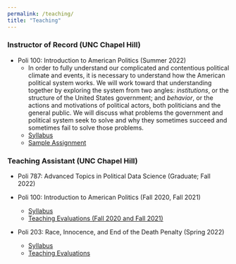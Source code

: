 ```yaml
---
permalink: /teaching/
title: "Teaching"
---
```


### Instructor of Record (UNC Chapel Hill)
- Poli 100: Introduction to American Politics (Summer 2022)
    - In order to fully understand our complicated and contentious political climate and events, it is necessary to understand how the American political system works. We will work toward that understanding together by exploring the system from two angles: *institutions*, or the structure of the United States government; and *behavior*, or the actions and motivations of political actors, both politicians and the general public. We will discuss what problems the government and political system seek to solve and why they sometimes succeed and sometimes fail to solve those problems.
    - [Syllabus](/files/poli100_syllabusSS22.pdf)
    - [Sample Assignment](/files/poli100_finalprojectSS22.pdf)
 
### Teaching Assistant (UNC Chapel Hill)
- Poli 787: Advanced Topics in Political Data Science (Graduate; Fall 2022)

- Poli 100: Introduction to American Politics (Fall 2020, Fall 2021)
    - [Syllabus](/files/poli100_syllabus_fall2021.pdf)
    - [Teaching Evaluations (Fall 2020 and Fall 2021)](/files/poli100_taevals.pdf)

- Poli 203: Race, Innocence, and End of the Death Penalty (Spring 2022)
    - [Syllabus](/files/poli203_syllabus_sp2022.pdf)
    - [Teaching Evaluations](files/poli203_teachingevals_SP22.pdf)
 
